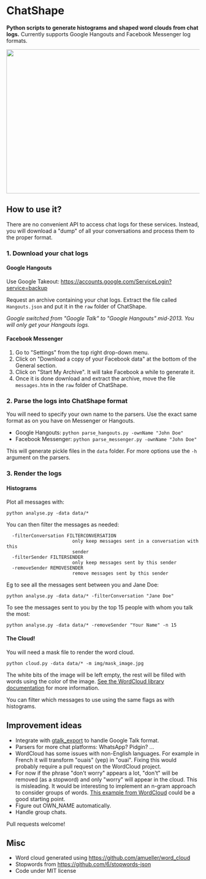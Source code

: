 # ChatShape

**Python scripts to generate histograms and shaped word clouds from chat logs.** Currently supports Google Hangouts and Facebook Messenger log formats.

<p align="center">
<img src="https://github.com/MasterScrat/ChatShape/raw/master/renders/Florian_Laurent_10001_1000.png" width="600" height="376">
</p>

## How to use it?

There are no convenient API to access chat logs for these services. Instead, you will download a "dump" of all your conversations and process them to the proper format.

### 1. Download your chat logs

#### Google Hangouts

Use Google Takeout: https://accounts.google.com/ServiceLogin?service=backup

Request an archive containing your chat logs. Extract the file called `Hangouts.json` and put it in the `raw` folder of ChatShape.

*Google switched from "Google Talk" to "Google Hangouts" mid-2013. You will only get your Hangouts logs.*

#### Facebook Messenger

1. Go to "Settings" from the top right drop-down menu.
2. Click on "Download a copy of your Facebook data" at the bottom of the General section.
3. Click on "Start My Archive". It will take Facebook a while to generate it.
4. Once it is done download and extract the archive, move the file `messages.htm` in the `raw` folder of ChatShape.

### 2. Parse the logs into ChatShape format

You will need to specify your own name to the parsers. Use the exact same format as on you have on Messenger or Hangouts.

* Google Hangouts: `python parse_hangouts.py -ownName "John Doe"`
* Facebook Messenger: `python parse_messenger.py -ownName "John Doe"`

This will generate pickle files in the `data` folder. For more options use the `-h` argument on the parsers.

### 3. Render the logs

#### Histograms

Plot all messages with:

`python analyse.py -data data/*`

You can then filter the messages as needed:

````
  -filterConversation FILTERCONVERSATION
                        only keep messages sent in a conversation with this
                        sender
  -filterSender FILTERSENDER
                        only keep messages sent by this sender
  -removeSender REMOVESENDER
                        remove messages sent by this sender
````

Eg to see all the messages sent between you and Jane Doe: 

`python analyse.py -data data/* -filterConversation "Jane Doe"`

To see the messages sent to you by the top 15 people with whom you talk the most:

`python analyse.py -data data/* -removeSender "Your Name" -n 15`


#### The Cloud!

You will need a mask file to render the word cloud. 

`python cloud.py -data data/* -m img/mask_image.jpg`

The white bits of the image will be left empty, the rest will be filled with words using the color of the image. [See the WordCloud library documentation](https://github.com/amueller/word_cloud) for more information.

You can filter which messages to use using the same flags as with histograms.


## Improvement ideas

* Integrate with [gtalk_export](https://github.com/coandco/gtalk_export/) to handle Google Talk format.
* Parsers for more chat platforms: WhatsApp? Pidgin? ...
* WordCloud has some issues with non-English languages. For example in French it will transform "ouais" (yep) in "ouai". Fixing this would probably require a pull request on the WordCloud project.
* For now if the phrase "don't worry" appears a lot, "don't" will be removed (as a stopword) and only "worry" will appear in the cloud. This is misleading. It would be interesting to implement an n-gram approach to consider groups of words. [This example from WordCloud](https://github.com/amueller/word_cloud/blob/bc8e76ef98e3fdfa506deb56a3050e7a481e99ef/examples/bigrams.py) could be a good starting point.
* Figure out OWN_NAME automatically.
* Handle group chats.

Pull requests welcome!


## Misc

* Word cloud generated using https://github.com/amueller/word_cloud
* Stopwords from https://github.com/6/stopwords-json
* Code under MIT license